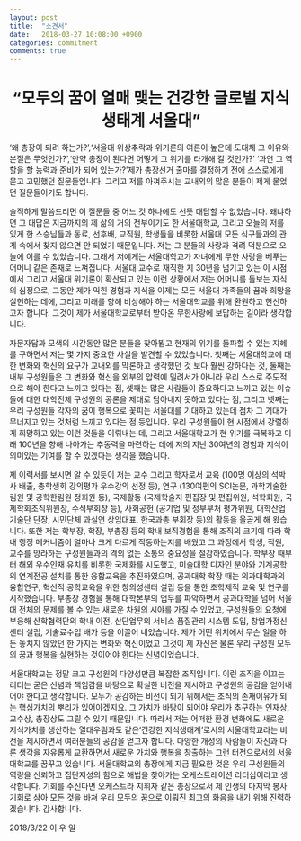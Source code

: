 ```yaml
---
layout: post
title:  "소견서"
date:   2018-03-27 10:08:00 +0900
categories: commitment
comments: true
---
```


# <center>“모두의 꿈이 열매 맺는 건강한 글로벌 지식 생태계 서울대”</center>

‘왜 총장이 되려 하는가?’,‘서울대 위상추락과 위기론의 여론이 높은데 도대체 그 이유와 본질은 무엇인가?’,‘만약 총장이 된다면 어떻게 그 위기를 타개해 갈 것인가?’ ‘과연 그 역할을 할 능력과 준비가 되어 있는가?’제가 총장선거 출마를 결정하기 전에 스스로에게 묻고 고민했던 질문들입니다. 그리고 저를 아껴주시는 교내외의 많은 분들이 제게 물었던 질문들이기도 합니다.

솔직하게 말씀드리면 이 질문들 중 어느 것 하나에도 선뜻 대답할 수 없었습니다. 왜냐하면 그 대답은 지금까지의 제 삶의 거의 전부이기도 한 서울대학교, 그리고 오늘의 저를 있게 한 스승님들과 동료, 선후배, 교직원, 학생들을 비롯한 서울대 모든 식구들과의 관계 속에서 찾지 않으면 안 되었기 때문입니다. 저는 그 분들의 사랑과 격려 덕분으로 오늘에 이를 수 있었습니다. 그래서 저에게는 서울대학교가 자녀에게 무한 사랑을 베푸는 어머니 같은 존재로 느껴집니다. 서울대 교수로 재직한 지 30년을 넘기고 있는 이 시점에서 그리고 서울대 위기론이 확산되고 있는 이런 상황에서 저는 어머니를 돌보는 자식의 심정으로, 그동안 제가 익힌 경험과 지식을 이제는 모든 서울대 가족들의 꿈과 희망을 실현하는 데에, 그리고 미래를 향해 비상해야 하는 서울대학교를 위해 환원하고 헌신하고자 합니다. 그것이 제가 서울대학교로부터 받아온 무한사랑에 보답하는 길이라 생각합니다.  

자문자답과 모색의 시간동안 많은 분들을 찾아뵙고 현재의 위기를 돌파할 수 있는 지혜를 구하면서 저는 몇 가지 중요한 사실을 발견할 수 있었습니다. 첫째는 서울대학교에 대한 변화와 혁신의 요구가 교내외를 막론하고 생각했던 것 보다 훨씬 강하다는 것, 둘째는 내부 구성원들은 그 변화와 혁신을 외부의 압력에 밀려서가 아니라 우리 스스로 주도적으로 해야 한다고 느끼고 있다는 점, 셋째는 많은 사람들이 중요하다고 느끼고 있는 이슈들에 대한 대학전체 구성원의 공론을 제대로 담아내지 못하고 있다는 점, 그리고 넷째는 우리 구성원들 각자의 꿈이 행복으로 꽃피는 서울대를 기대하고 있는데 점차 그 기대가 무너지고 있는 것처럼 느끼고 있다는 점 등입니다. 우리 구성원들이 현 시점에서 강렬하게 희망하고 있는 이런 것들을 이뤄내는 데, 그리고 서울대학교가 현 위기를 극복하고 미래 100년을 향해 나아가는 추동력을 마련하는 데에 저의 지난 30여년의 경험과 지식이 의미있는 기여를 할 수 있겠다는 생각을 했습니다.

제 이력서를 보시면 알 수 있듯이 저는 교수 그리고 학자로서 교육 (100명 이상의 석박사 배출, 총학생회 강의평가 우수강의 선정 등), 연구 (130여편의 SCI논문, 과학기술한림원 및 공학한림원 정회원 등), 국제활동 (국제학술지 편집장 및 편집위원, 석학회원, 국제학회조직위원장, 수석부회장 등), 사회공헌 (공기업 및 정부부처 평가위원, 대학산업기술단 단장, 시민단체 과실연 상임대표, 한국과총 부회장 등)의 활동을 올곧게 해 왔습니다. 또한 저는 학부장, 학장, 부총장 등의 학내 보직경험을 통해 조직의 크기에 따라 학내 행정 메커니즘이 얼마나 크게 다르게 작동하는지를 배웠고 그 과정에서 학생, 직원, 교수를 망라하는 구성원들과의 격의 없는 소통의 중요성을 절감하였습니다. 학부장 때부터 해외 우수인재 유치를 비롯한 국제화를 시도했고, 미술대학 디자인 분야와 기계공학의 연계전공 설치를 통한 융합교육을 추진하였으며, 공과대학 학장 때는 의과대학과의 융합연구, 혁신적 공학교육을 위한 창의성센터 설립 등을 통한 초학제적 교육 및 연구를 시작했습니다. 부총장 경험을 통해 대학본부의 업무를 파악하면서 공과대학을 넘어 서울대 전체의 문제를 볼 수 있는 새로운 차원의 시야를 가질 수 있었고, 구성원들의 요청에 부응해 산학협력단의 학내 이전, 산단업무의 서비스 품질관리 시스템 도입, 창업가정신센터 설립, 기술료수입 배가 등을 이끌어 내었습니다. 제가 어떤 위치에서 무슨 일을 하든 놓치지 않았던 한 가지는 변화와 혁신이었고 그것이 제 자신은 물론 우리 구성원 모두의 꿈과 행복을 실현하는 것이어야 한다는 신념이었습니다.

서울대학교는 정말 크고 구성원의 다양성만큼 복잡한 조직입니다. 이런 조직을 이끄는 리더는 굳은 신념과 책임감을 바탕으로 확실한 비전을 제시하고 구성원의 공감을 얻어내어야 한다고 생각합니다. 모두가 공감하는 비전이 되기 위해서는 조직의 존재이유가 되는 핵심가치의 뿌리가 있어야겠지요. 그 가치가 바탕이 되어야 우리가 추구하는 인재상, 교수상, 총장상도 그릴 수 있기 때문입니다. 따라서 저는 어떠한 환경 변화에도 새로운 지식가치를 생산하는 열대우림과도 같은‘건강한 지식생태계’로서의 서울대학교라는 비전을 제시하면서 여러분들의 공감을 얻고자 합니다. 다양한 개성의 사람들이 자신과 다른 생각을 자유롭게 교환하면서 새로운 가치와 행복을 창출하는 그런 터전으로서의 서울대학교를 꿈꾸고 있습니다. 서울대학교의 총장에게 지금 필요한 것은 우리 구성원들의 역량을 신뢰하고 집단지성의 힘으로 해법을 찾아가는 오케스트레이션 리더십이라고 생각합니다. 기회를 주신다면 오케스트라 지휘자 같은 총장으로서 제 인생의 마지막 봉사 기회로 삼아 모든 것을 바쳐 우리 모두의 꿈으로 이뤄진 최고의 화음을 내기 위해 진력하겠습니다. 감사합니다.

2018/3/22  이  우  일   
